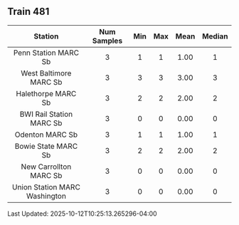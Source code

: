 ## Train 481

| Station | Num Samples | Min | Max | Mean | Median |
| :-----: | :---------: | :-: | :-: | :--: | :----: |
| Penn Station MARC Sb | 3 | 1 | 1 | 1.00 | 1 |
| West Baltimore MARC Sb | 3 | 3 | 3 | 3.00 | 3 |
| Halethorpe MARC Sb | 3 | 2 | 2 | 2.00 | 2 |
| BWI Rail Station MARC Sb | 3 | 0 | 0 | 0.00 | 0 |
| Odenton MARC Sb | 3 | 1 | 1 | 1.00 | 1 |
| Bowie State MARC Sb | 3 | 2 | 2 | 2.00 | 2 |
| New Carrollton MARC Sb | 3 | 0 | 0 | 0.00 | 0 |
| Union Station MARC Washington | 3 | 0 | 0 | 0.00 | 0 |


Last Updated: 2025-10-12T10:25:13.265296-04:00